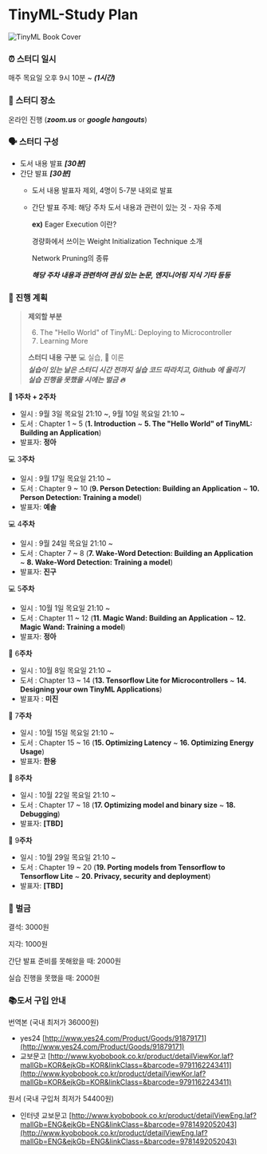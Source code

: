 # TinyML-Study Plan

![TinyML Book Cover](https://images-na.ssl-images-amazon.com/images/I/41Xn1UljKBL._SX258_BO1,204,203,200_.jpg)

### ⏰ 스터디 일시

매주 목요일 오후 9시 10분 ~ ***(1시간)***



### 💬 스터디 장소

온라인 진행 (***zoom.us*** or ***google hangouts***)



### 🗣 스터디 구성

- 도서 내용 발표 ***[30분]***
- 간단 발표 ***[30분]***
    - 도서 내용 발표자 제외, 4명이 5-7분 내외로 발표
    - 간단 발표 주제: 해당 주차 도서 내용과 관련이 있는 것 - 자유 주제

        **ex)** Eager Execution 이란?

        경량화에서 쓰이는 Weight Initialization Technique 소개

        Network Pruning의 종류

        ***해당 주차 내용과 관련하여 관심 있는 논문, 엔지니어링 지식 기타 등등***



### 📝 진행 계획

> **제외할 부분**
>
> 6. The "Hello World" of TinyML: Deploying to Microcontroller
> 21. Learning More
>
> **스터디 내용** **구분**
> 💻 실습, 📕 이론 <br/>
> ***실습이 있는 날은 스터디 시간 전까지 실습 코드 따라치고, Github 에 올리기 <br/>
> 실습 진행을 못했을 시에는 벌금 🔥***



📕 **1주차 + 2주차**

- 일시 : 9월 3일 목요일 21:10 ~, 9월 10일 목요일 21:10 ~
- 도서 : Chapter 1 ~ 5 (**1. Introduction** ~ **5. The "Hello World" of TinyML: Building an Application**)
- 발표자: **정아**

💻 3**주차**

- 일시 : 9월 17일 목요일 21:10 ~
- 도서 : Chapter 9 ~ 10 (**9. Person Detection: Building an Application** ~ **10. Person Detection: Training a model**)
- 발표자: **예솔**

💻 4**주차**

- 일시 : 9월 24일 목요일 21:10 ~
- 도서 : Chapter 7 ~ 8 (**7. Wake-Word Detection: Building an Application** ~ **8. Wake-Word Detection: Training a model**)
- 발표자: **진구**

💻 5**주차**

- 일시 : 10월 1일 목요일 21:10 ~
- 도서 : Chapter 11 ~ 12 (**11. Magic Wand: Building an Application** ~ **12. Magic Wand: Training a model**)
- 발표자: **정아**

📕 6**주차**

- 일시 : 10월 8일 목요일 21:10 ~
- 도서 : Chapter 13 ~ 14 (**13. Tensorflow Lite for Microcontrollers** ~ **14. Designing your own TinyML Applications**)
- 발표자 : **미진**

📕 7**주차**

- 일시 : 10월 15일 목요일 21:10 ~
- 도서 : Chapter 15 ~ 16 (**15. Optimizing Latency** ~ **16. Optimizing Energy Usage**)
- 발표자: **한용**

📕 8**주차**

- 일시 : 10월 22일 목요일 21:10 ~
- 도서 : Chapter 17 ~ 18 (**17. Optimizing model and binary size** ~ **18. Debugging**)
- 발표자: **[TBD]**

📕 9**주차**

- 일시 : 10월 29일 목요일 21:10 ~
- 도서 : Chapter 19 ~ 20 (**19. Porting models from Tensorflow to Tensorflow Lite** ~ **20. Privacy, security and deployment**)
- 발표자: **[TBD]**



### 💸 벌금

결석: 3000원

지각: 1000원

간단 발표 준비를 못해왔을 때: 2000원

실습 진행을 못했을 때: 2000원



### 📚도서 구입 안내

번역본 (국내 최저가 36000원)

- yes24 [http://www.yes24.com/Product/Goods/91879171](http://www.yes24.com/Product/Goods/91879171)
- 교보문고 [http://www.kyobobook.co.kr/product/detailViewKor.laf?mallGb=KOR&ejkGb=KOR&linkClass=&barcode=9791162243411](http://www.kyobobook.co.kr/product/detailViewKor.laf?mallGb=KOR&ejkGb=KOR&linkClass=&barcode=9791162243411)

원서 (국내 구입처 최저가 54400원)

- 인터넷 교보문고 [http://www.kyobobook.co.kr/product/detailViewEng.laf?mallGb=ENG&ejkGb=ENG&linkClass=&barcode=9781492052043](http://www.kyobobook.co.kr/product/detailViewEng.laf?mallGb=ENG&ejkGb=ENG&linkClass=&barcode=9781492052043)
